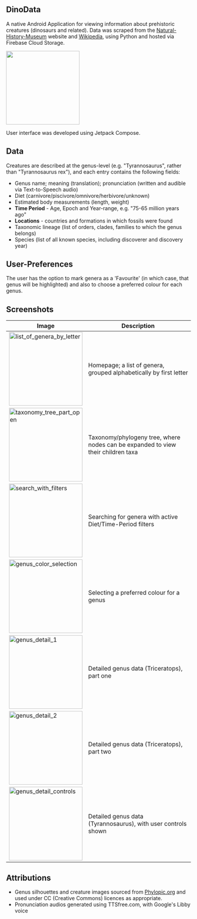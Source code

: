 ## DinoData

A native Android Application for viewing information about prehistoric creatures (dinosaurs and related).
Data was scraped from the [Natural-History-Museum](nhm.ac.uk) website and [Wikipedia](wikipedia.org), using Python and hosted via Firebase Cloud Storage.

<img src="https://github.com/user-attachments/assets/65a7e1b9-3c23-402f-9ddc-92762893ec1d" width="200"></img>

User interface was developed using Jetpack Compose.

## Data
Creatures are described at the genus-level (e.g. "Tyrannosaurus", rather than "Tyrannosaurus rex"), and each entry contains the following fields:

* Genus name; meaning (translation); pronunciation (written and audible via Text-to-Speech audio)
* Diet (carnivore/piscivore/omnivore/herbivore/unknown)
* Estimated body measurements (length, weight)
* **Time Period** - Age, Epoch and Year-range, e.g. "75-65 million years ago"
* **Locations** - countries and formations in which fossils were found
* Taxonomic lineage (list of orders, clades, families to which the genus belongs)
* Species (list of all known species, including discoverer and discovery year)

## User-Preferences
The user has the option to mark genera as a 'Favourite' (in which case, that genus will be highlighted) and also to choose a preferred colour for each genus.

## Screenshots

| Image | Description |
| ----- | ----------- |
| <img alt="list_of_genera_by_letter" src="https://github.com/user-attachments/assets/bf84e3ed-687a-4963-abe2-5b5c7142e8e3" width="200"></img> | Homepage; a list of genera, grouped alphabetically by first letter |
| <img alt="taxonomy_tree_part_open" src="https://github.com/user-attachments/assets/e62d402a-e4fa-480e-a635-8c86bc38984e" width="200"></img> | Taxonomy/phylogeny tree, where nodes can be expanded to view their children taxa |
| <img alt="search_with_filters" src="https://github.com/user-attachments/assets/7103df61-0c42-4108-a569-be5403d21bb8" width="200"></img> | Searching for genera with active Diet/Time-Period filters |
| <img alt="genus_color_selection" src="https://github.com/user-attachments/assets/ba9d389d-3381-4709-9aa8-becdddceae3d" width="200"></img> | Selecting a preferred colour for a genus |
| <img alt="genus_detail_1" src="https://github.com/user-attachments/assets/f578c5dd-1122-48a9-8930-931d1c97bb72" width="200"></img> | Detailed genus data (Triceratops), part one |
| <img alt="genus_detail_2" src="https://github.com/user-attachments/assets/c9bbb5b6-d25a-4502-88a8-8220e555ed67" width="200"></img> | Detailed genus data (Triceratops), part two |
| <img alt="genus_detail_controls" src="https://github.com/user-attachments/assets/d2a90146-a9f1-46fb-a6bd-b086eb1247dc" width="200"></img> | Detailed genus data (Tyrannosaurus), with user controls shown |


## Attributions

* Genus silhouettes and creature images sourced from [Phylopic.org](phylopic.org) and used under CC (Creative Commons) licences as appropriate.
* Pronunciation audios generated using TTSfree.com, with Google's Libby voice
